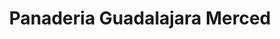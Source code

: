 ---
title: "Panaderia Guadalajara Merced"
url: /merced/panaderia-guadalajara-merced/
shop: Bäckerei
---